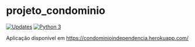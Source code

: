 # projeto_condominio
[![Updates](https://pyup.io/repos/github/rafael1717y/projeto_condominio/shield.svg)](https://pyup.io/repos/github/rafael1717y/projeto_condominio/)
[![Python 3](https://pyup.io/repos/github/rafael1717y/projeto_condominio/python-3-shield.svg)](https://pyup.io/repos/github/rafael1717y/projeto_condominio/)

Aplicação disponível em https://condominioindependencia.herokuapp.com/

